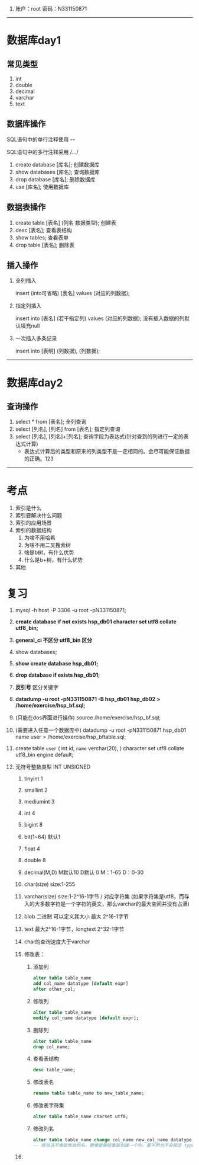 1. 账户：root 密码：N331150871

---

# 数据库day1

## 常见类型

1. int
2. double
3. decimal
4. varchar
5. text

## 数据库操作

SQL语句中的单行注释使用 --

SQL语句中的多行注释采用 /*…*/

1. create database [库名]; 创建数据库
2. show databases [库名]; 查询数据库
3. drop database [库名]; 删除数据库
4. use [库名]; 使用数据库

## 数据表操作

1. create table [表名] (列名 数据类型);   创建表
2. desc [表名]; 查看表结构
3. show tables; 查看表单
4. drop table [表名];  删除表

## 插入操作

1. 全列插入

   insert (into可省略) [表名] values (对应的列数据); 

2. 指定列插入

   insert into [表名] (若干指定列) values (对应的列数据); 没有插入数据的列默认填充null

3. 一次插入多条记录

   insert into [表明] (列数据), (列数据);

---

# 数据库day2

## 查询操作

1. select * from [表名]; 全列查询
2. select [列名], [列名] from [表名];  指定列查询
3. select [列名], [列名]+[列名];  查询字段为表达式(针对查到的列进行一定的表达式计算)
   - 表达式计算后的类型和原来的列类型不是一定相同的。会尽可能保证数据的正确。123



---

# 考点

1. 索引是什么
2. 索引要解决什么问题
3. 索引的应用场景
4. 索引的数据结构
   1. 为啥不用哈希
   2. 为啥不用二叉搜索树
   3. 啥是b树，有什么优势
   4. 什么是b+树，有什么优势
5. 其他



# 复习

1. mysql -h host -P 3306 -u root -pN331150871;

2. **create database if not exists hsp_db01 character set utf8 collate utf8_bin;**

3. **general_ci 不区分  utf8_bin 区分**

4. show databases;

5. **show create database hsp_db01;**

6. **drop database if exists hsp_db01;** 

7. **反引号** 区分关键字 

8. **datadump -u root -pN331150871 -B hsp_db01 hsp_db02 > /home/exercise/hsp_bf.sql;**

9. (只能在dos界面进行操作) source /home/exercise/hsp_bf.sql;

10. (需要进入任意一个数据库中)  datadump -u root -pN331150871 hsp_db01 name user > /home/exercise/hsp_bftable.sql;

11. create table `user` ( 
    int id,
    `name` verchar(20),
    ) character set utf8 collate utf8_bin engine default;
    
12. 无符号整数类型  INT UNSIGNED

    1. tinyint 1

    2. smallint 2

    3. mediumint 3

    4. int 4

    5. bigint 8

    6. bit(1~64) 默认1

    7. float 4

    8. double 8

    9. decimal(M,D) M默认10  D默认 0 M：1-65 D：0-30

    10. char(size)  size:1-255

    11. varchar(size)  size:1-2^16-1字节 / 对应字符集 (如果字符集是utf8，而存入的大多数字符是一个字符的英文，那么varchar的最大空间并没有占满)

    12. blob 二进制  可以定义其大小  最大 2^16-1字节

    13. text 最大2^16-1字节，longtext 2^32-1字节

    14. char的查询速度大于varchar

    15. 修改表：

        1. 添加列 

           ~~~sql
           alter table table_name 
           add col_name datatype [default expr]
           after other_col;
           ~~~

        2. 修改列

           ~~~sql
           alter table table_name
           modify col_name datatype [default expr];
           ~~~

        3. 删除列

           ~~~sql
           alter table table_name
           drop col_name;
           ~~~

        4. 查看表结构

           ~~~sql
           desc table_name;
           ~~~

        5. 修改表名

           ~~~sql
           rename table table_name to new_table_name;
           ~~~

        6. 修改表字符集

           ~~~sql
           alter table table_name charset utf8;
           ~~~

        7. 修改列名

           ~~~sql
           alter table table_name change col_name new_col_name datatype [default expr];
           -- 感觉这不像是修改列名，更像是删除重新创建一个列，要不然也不会规定 type。如果不规定type呢？
           ~~~

    16. 

